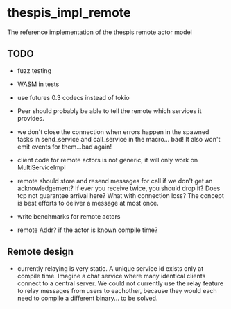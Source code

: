 # thespis_impl_remote
The reference implementation of the thespis remote actor model


## TODO

- fuzz testing

- WASM in tests
- use futures 0.3 codecs instead of tokio
- Peer should probably be able to tell the remote which services it provides.
- we don't close the connection when errors happen in the spawned tasks in send_service and call_service in the macro... bad! It also won't emit events for them...bad again!
- client code for remote actors is not generic, it will only work on MultiServiceImpl
- remote should store and resend messages for call if we don't get an acknowledgement? If ever you receive twice, you should drop it? Does tcp not guarantee arrival here? What with connection loss? The concept is best efforts to deliver a message at most once.
- write benchmarks for remote actors
- remote Addr? if the actor is known compile time?

## Remote design

- currently relaying is very static. A unique service id exists only at compile time. Imagine a chat service where many identical clients connect to a central server. We could not currently use the relay feature to relay messages from users to eachother, because they would each need to compile a different binary... to be solved.
